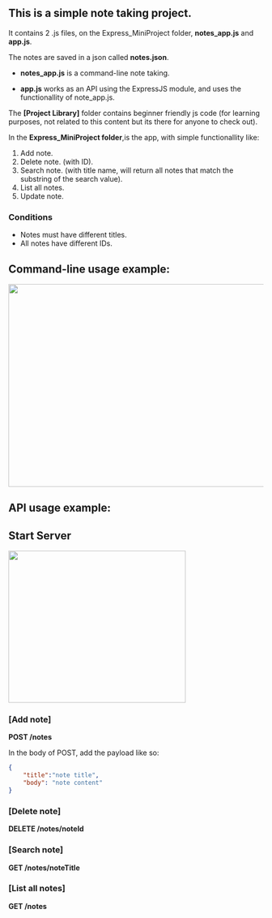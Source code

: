 This is a simple note taking project.
-
It contains 2 .js files, on the Express_MiniProject folder, **notes_app.js** and **app.js**.

The notes are saved in a json called **notes.json**.

- **notes_app.js** is a command-line note taking.

- **app.js** works as an API using the ExpressJS module, and uses the functionallity of note_app.js.

The **[Project Library]** folder contains beginner friendly js code (for learning purposes, not related to this content but its there for anyone to check out).

In the **Express_MiniProject folder**,is the app, with simple functionallity like:
1. Add note.
2. Delete note. (with ID).
3. Search note. (with title name, will return all notes that match the substring of the search value).
4. List all notes.
5. Update note.

### Conditions ###

- Notes must have different titles.
- All notes have different IDs.

**Command-line** usage example:
-
<img src="https://github.com/user-attachments/assets/2fa6a02b-2ca8-48f5-a99f-8191791901a7" width="600" height="400" />

**API** usage example:
-

## Start Server ##

<img src="https://github.com/user-attachments/assets/ea2addd6-7cb2-40e3-9232-e170fc744a2c" width="350" height="300" />


### [Add note] ###

**POST /notes**

In the body of POST, add the payload like so:

```json
{
    "title":"note title",
    "body": "note content"
}
```

### [Delete note] ###

**DELETE /notes/noteId**

### [Search note] ###

**GET /notes/noteTitle**

### [List all notes] ###

**GET /notes**
